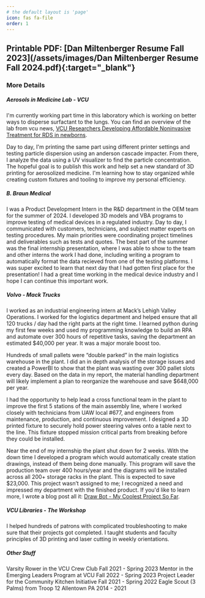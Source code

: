 ```yaml
---
# the default layout is 'page'
icon: fas fa-file
order: 1
---
```


## Printable PDF: [Dan Miltenberger Resume Fall 2023](/assets/images/Dan Miltenberger Resume Fall 2024.pdf){:target="_blank"}  


### More Details
##### Aerosols in Medicine Lab - VCU
I'm currently working part time in this laboratory which is working on better ways to disperse surfactant to the lungs. You can find an overview of the lab from vcu news,  [VCU Researchers Developing Affordable Noninvasive Treatment for RDS in newborns](https://news.vcu.edu/article/2023/08/vcu-researchers-developing-affordable-noninvasive-treatment-for-rds-in-newborns).

Day to day, I'm printing the same part using different printer settings and testing particle dispersion using an anderson cascade impacter. From there, I analyze the data using a UV visualizer to find the particle concentration. The hopeful goal is to publish this work and help set a new standard of 3D printing for aerosolized medicine. I'm learning how to stay organized while creating custom fixtures and tooling to improve my personal efficiency.

##### B. Braun Medical
I was a Product Development Intern in the R&D department in the OEM team for the summer of 2024.  I developed 3D models and VBA programs to improve testing of medical devices in a regulated industry. Day to day, I communicated with customers, technicians, and subject matter experts on testing procedures. My main priorities were coordinating project timelines and deliverables such as tests and quotes. The best part of the summer was the final internship presentation, where I was able to show to the team and other interns the work I had done, including writing a program to automatically format the data recieved from one of the testing platforms. I was super excited to learn that next day that I had gotten first place for the presentation! I had a great time working in the medical device industry and I hope I can continue this important work. 

##### Volvo - Mack Trucks
I worked as an industrial engineering intern at Mack’s Lehigh Valley Operations. I worked for the logistics department and helped ensure that all 120 trucks / day had the right parts at the right time. I learned python during my first few weeks and used my programming knowledge to build an RPA and automate over 300 hours of repetitive tasks, saving the department an estimated $40,000 per year. It was a major morale boost too.

Hundreds of small pallets were “double parked” in the main logistics warehouse in the plant. I did an in depth analysis of the storage issues and created a PowerBI to show that the plant was wasting over 300 pallet slots every day. Based on the data in my report, the material handling department will likely implement a plan to reorganize the warehouse and save $648,000 per year.

I had the opportunity to help lead a cross functional team in the plant to improve the first 5 stations of the main assembly line, where I worked closely with technicians from UAW local #677, and engineers from maintenance, production, and continuous improvement. I designed a 3D printed fixture to securely hold power steering valves onto a table next to the line. This fixture stopped mission critical parts from breaking before they could be installed.

Near the end of my internship the plant shut down for 2 weeks. With the down time I developed a program which would automatically create station drawings, instead of them being done manually. This program will save the production team over 400 hours/year and the diagrams will be installed across all 200+ storage racks in the plant. This is expected to save $23,000. This project wasn’t assigned to me; I recognized a need and impressed my department with the finished product. If you'd like to learn more, I wrote a blog post all it: [Draw Bot - My Coolest Project So Far](https://danmiltenberger.github.io/posts/DRAW-BOT-OVERVIEW/).   

##### VCU Libraries - The Workshop
I helped hundreds of patrons with complicated troubleshooting to make sure that their projects got completed. I taught students and faculty principles of 3D printing and laser cutting in weekly orientations.

##### Other Stuff
Varsity Rower in the VCU Crew Club                      Fall 2021 - Spring 2023
Mentor in the Emerging Leaders Program at VCU           Fall 2022 - Spring 2023
Project Leader for the Community Kitchen Initiative     Fall 2021 - Spring 2022
Eagle Scout (3 Palms) from Troop 12 Allentown PA        2014 - 2021
